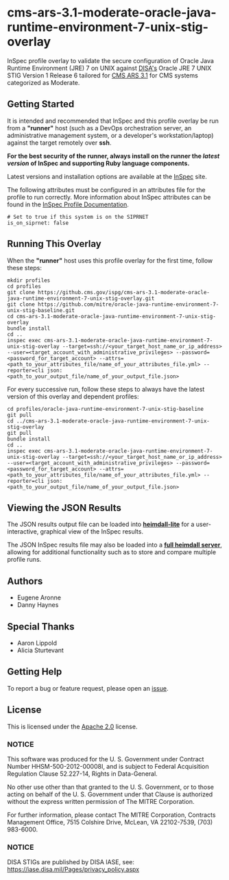 # cms-ars-3.1-moderate-oracle-java-runtime-environment-7-unix-stig-overlay
InSpec profile overlay to validate the secure configuration of Oracle Java Runtime Environment (JRE) 7 on UNIX against [DISA's](https://iase.disa.mil/stigs/Pages/index.aspx) Oracle JRE 7 UNIX STIG Version 1 Release 6 tailored for [CMS ARS 3.1](https://www.cms.gov/Research-Statistics-Data-and-Systems/CMS-Information-Technology/InformationSecurity/Info-Security-Library-Items/ARS-31-Publication.html) for CMS systems categorized as Moderate.

## Getting Started  
It is intended and recommended that InSpec and this profile overlay be run from a __"runner"__ host (such as a DevOps orchestration server, an administrative management system, or a developer's workstation/laptop) against the target remotely over __ssh__.

__For the best security of the runner, always install on the runner the _latest version_ of InSpec and supporting Ruby language components.__ 

Latest versions and installation options are available at the [InSpec](http://inspec.io/) site.

The following attributes must be configured in an attributes file for the profile to run correctly. More information about InSpec attributes can be found in the [InSpec Profile Documentation](https://www.inspec.io/docs/reference/profiles/).

```
# Set to true if this system is on the SIPRNET
is_on_siprnet: false
```

## Running This Overlay
When the __"runner"__ host uses this profile overlay for the first time, follow these steps: 

```
mkdir profiles
cd profiles
git clone https://github.cms.gov/ispg/cms-ars-3.1-moderate-oracle-java-runtime-environment-7-unix-stig-overlay.git
git clone https://github.com/mitre/oracle-java-runtime-environment-7-unix-stig-baseline.git
cd cms-ars-3.1-moderate-oracle-java-runtime-environment-7-unix-stig-overlay
bundle install
cd ..
inspec exec cms-ars-3.1-moderate-oracle-java-runtime-environment-7-unix-stig-overlay --target=ssh://<your_target_host_name_or_ip_address> --user=<target_account_with_administrative_privileges> --password=<password_for_target_account> --attrs=<path_to_your_attributes_file/name_of_your_attributes_file.yml> --reporter=cli json:<path_to_your_output_file/name_of_your_output_file.json>
```

For every successive run, follow these steps to always have the latest version of this overlay and dependent profiles:

```
cd profiles/oracle-java-runtime-environment-7-unix-stig-baseline
git pull
cd ../cms-ars-3.1-moderate-oracle-java-runtime-environment-7-unix-stig-overlay
git pull
bundle install
cd ..
inspec exec cms-ars-3.1-moderate-oracle-java-runtime-environment-7-unix-stig-overlay --target=ssh://<your_target_host_name_or_ip_address> --user=<target_account_with_administrative_privileges> --password=<password_for_target_account> --attrs=<path_to_your_attributes_file/name_of_your_attributes_file.yml> --reporter=cli json:<path_to_your_output_file/name_of_your_output_file.json>
```

## Viewing the JSON Results

The JSON results output file can be loaded into __[heimdall-lite](https://mitre.github.io/heimdall-lite/)__ for a user-interactive, graphical view of the InSpec results. 

The JSON InSpec results file may also be loaded into a __[full heimdall server](https://github.com/mitre/heimdall)__, allowing for additional functionality such as to store and compare multiple profile runs.

## Authors
* Eugene Aronne
* Danny Haynes

## Special Thanks
* Aaron Lippold
* Alicia Sturtevant

## Getting Help
To report a bug or feature request, please open an [issue](https://github.cms.gov/ispg/cms-ars-3.1-moderate-oracle-java-runtime-environment-7-unix-stig-overlay/issues/new).

## License
This is licensed under the [Apache 2.0](https://www.apache.org/licenses/LICENSE-2.0) license. 

### NOTICE  

This software was produced for the U. S. Government under Contract Number HHSM-500-2012-00008I, and is subject to Federal Acquisition Regulation Clause 52.227-14, Rights in Data-General.  

No other use other than that granted to the U. S. Government, or to those acting on behalf of the U. S. Government under that Clause is authorized without the express written permission of The MITRE Corporation.

For further information, please contact The MITRE Corporation, Contracts Management Office, 7515 Colshire Drive, McLean, VA  22102-7539, (703) 983-6000.

### NOTICE
DISA STIGs are published by DISA IASE, see: https://iase.disa.mil/Pages/privacy_policy.aspx
